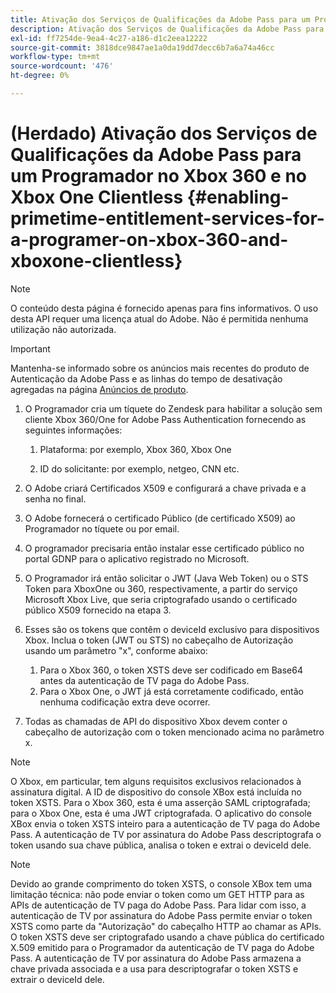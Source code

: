 ```yaml
---
title: Ativação dos Serviços de Qualificações da Adobe Pass para um Programador no Xbox 360 e no Xbox One Clientless
description: Ativação dos Serviços de Qualificações da Adobe Pass para um Programador no Xbox 360 e no Xbox One Clientless
exl-id: ff7254de-9ea4-4c27-a186-d1c2eea12222
source-git-commit: 3818dce9847ae1a0da19dd7decc6b7a6a74a46cc
workflow-type: tm+mt
source-wordcount: '476'
ht-degree: 0%

---
```


# (Herdado) Ativação dos Serviços de Qualificações da Adobe Pass para um Programador no Xbox 360 e no Xbox One Clientless {#enabling-primetime-entitlement-services-for-a-programer-on-xbox-360-and-xboxone-clientless}

>[!NOTE]
>
>O conteúdo desta página é fornecido apenas para fins informativos. O uso desta API requer uma licença atual do Adobe. Não é permitida nenhuma utilização não autorizada.

>[!IMPORTANT]
>
> Mantenha-se informado sobre os anúncios mais recentes do produto de Autenticação da Adobe Pass e as linhas do tempo de desativação agregadas na página [Anúncios de produto](/help/authentication/product-announcements.md).


1. O Programador cria um tíquete do Zendesk para habilitar a solução sem cliente Xbox 360/One for Adobe Pass Authentication fornecendo as seguintes informações:

   1. Plataforma: por exemplo, Xbox 360, Xbox One

   1. ID do solicitante: por exemplo, netgeo, CNN etc.

1. O Adobe criará Certificados X509 e configurará a chave privada e a senha no final.

1. O Adobe fornecerá o certificado Público (de certificado X509) ao Programador no tíquete ou por email.

1. O programador precisaria então instalar esse certificado público no portal GDNP para o aplicativo registrado no Microsoft.

1. O Programador irá então solicitar o JWT (Java Web Token) ou o STS Token para XboxOne ou 360, respectivamente, a partir do serviço Microsoft Xbox Live, que seria criptografado usando o certificado público X509 fornecido na etapa 3.

1. Esses são os tokens que contêm o deviceId exclusivo para dispositivos Xbox. Inclua o token (JWT ou STS) no cabeçalho de Autorização usando um parâmetro &quot;x&quot;, conforme abaixo:

   1. Para o Xbox 360, o token XSTS deve ser codificado em Base64 antes da autenticação de TV paga do Adobe Pass.
   1. Para o Xbox One, o JWT já está corretamente codificado, então nenhuma codificação extra deve ocorrer.

1. Todas as chamadas de API do dispositivo Xbox devem conter o cabeçalho de autorização com o token mencionado acima no parâmetro x.



>[!NOTE]
>
>O Xbox, em particular, tem alguns requisitos exclusivos relacionados à assinatura digital. A ID de dispositivo do console XBox está incluída no token XSTS.  Para o Xbox 360, esta é uma asserção SAML criptografada; para o Xbox One, esta é uma JWT criptografada. O aplicativo do console XBox envia o token XSTS inteiro para a autenticação de TV paga do Adobe Pass. A autenticação de TV por assinatura do Adobe Pass descriptografa o token usando sua chave pública, analisa o token e extrai o deviceId dele.

>[!NOTE]
>
>Devido ao grande comprimento do token XSTS, o console XBox tem uma limitação técnica: não pode enviar o token como um GET HTTP para as APIs de autenticação de TV paga do Adobe Pass. Para lidar com isso, a autenticação de TV por assinatura do Adobe Pass permite enviar o token XSTS como parte da &quot;Autorização&quot; do cabeçalho HTTP ao chamar as APIs. O token XSTS deve ser criptografado usando a chave pública do certificado X.509 emitido para o Programador da autenticação de TV paga do Adobe Pass. A autenticação de TV por assinatura do Adobe Pass armazena a chave privada associada e a usa para descriptografar o token XSTS e extrair o deviceId dele.
